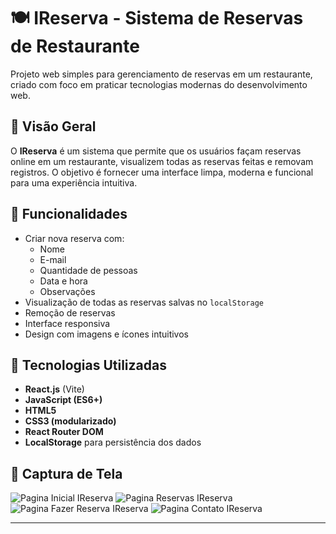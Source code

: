# 🍽️ IReserva - Sistema de Reservas de Restaurante

Projeto web simples para gerenciamento de reservas em um restaurante, criado com foco em praticar tecnologias modernas do desenvolvimento web.

## 🔗 Visão Geral

O **IReserva** é um sistema que permite que os usuários façam reservas online em um restaurante, visualizem todas as reservas feitas e removam registros. O objetivo é fornecer uma interface limpa, moderna e funcional para uma experiência intuitiva.

## 🚀 Funcionalidades

- Criar nova reserva com:
  - Nome
  - E-mail
  - Quantidade de pessoas
  - Data e hora
  - Observações
- Visualização de todas as reservas salvas no `localStorage`
- Remoção de reservas
- Interface responsiva
- Design com imagens e ícones intuitivos

## 🧪 Tecnologias Utilizadas

- **React.js** (Vite)
- **JavaScript (ES6+)**
- **HTML5**
- **CSS3 (modularizado)**
- **React Router DOM**
- **LocalStorage** para persistência dos dados

## 📸 Captura de Tela

![Pagina Inicial IReserva](https://i.imgur.com/e2Ho21p.png)
![Pagina Reservas IReserva](https://i.imgur.com/Iq8E9wf.png)
![Pagina Fazer Reserva IReserva](https://i.imgur.com/8jON7Hi.png)
![Pagina Contato IReserva](https://i.imgur.com/iIylDpA.png)

---
